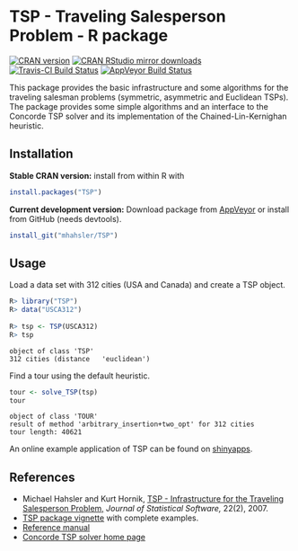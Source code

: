 # TSP - Traveling Salesperson Problem - R package

[![CRAN version](http://www.r-pkg.org/badges/version/TSP)](https://cran.r-project.org/package=TSP)
[![CRAN RStudio mirror downloads](http://cranlogs.r-pkg.org/badges/TSP)](https://cran.r-project.org/package=TSP)
[![Travis-CI Build Status](https://travis-ci.org/mhahsler/TSP.svg?branch=master)](https://travis-ci.org/mhahsler/TSP)
[![AppVeyor Build Status](https://ci.appveyor.com/api/projects/status/github/mhahsler/TSP?branch=master&svg=true)](https://ci.appveyor.com/project/mhahsler/TSP)

This package provides the 
basic infrastructure and some algorithms for the traveling
salesman problems (symmetric, asymmetric and Euclidean TSPs). 
The package provides some simple algorithms and
an interface to the Concorde TSP solver and its implementation of the 
Chained-Lin-Kernighan heuristic. 

## Installation

__Stable CRAN version:__ install from within R with
```R
install.packages("TSP")
```
__Current development version:__ Download package from [AppVeyor](https://ci.appveyor.com/project/mhahsler/TSP/build/artifacts) or install from GitHub (needs devtools).
```R 
install_git("mhahsler/TSP")
```

## Usage

Load a data set with 312 cities (USA and Canada) and create a TSP object. 
```R
R> library("TSP")
R> data("USCA312")
 
R> tsp <- TSP(USCA312)
R> tsp
```

```
object of class 'TSP'
312 cities (distance   'euclidean')
```

Find a tour using the default heuristic. 
```R
tour <- solve_TSP(tsp)
tour
```

```
object of class 'TOUR' 
result of method 'arbitrary_insertion+two_opt' for 312 cities
tour length: 40621
```

An online example application of TSP can be found on [shinyapps](https://shrinidhee.shinyapps.io/SimpleTSP).

## References

* Michael Hahsler and Kurt Hornik, [TSP - Infrastructure for the Traveling Salesperson Problem,](http://dx.doi.org/10.18637/jss.v023.i02) _Journal of Statistical Software,_ 22(2), 2007.
* [TSP package vignette](http://cran.r-project.org/web/packages/TSP/vignettes/TSP.pdf) with complete examples.
* [Reference manual](http://cran.r-project.org/web/packages/TSP/TSP.pdf)
* [Concorde TSP solver home page](http://www.tsp.gatech.edu/concorde.html)
